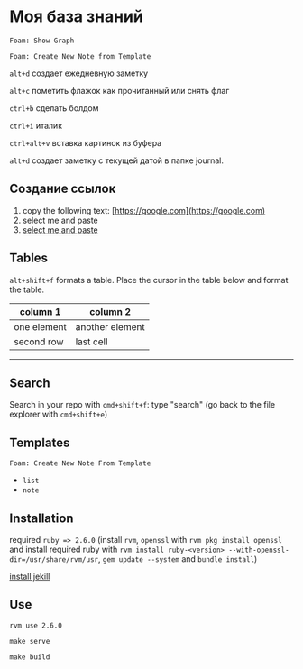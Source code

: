 # Моя база знаний

```vscode
Foam: Show Graph
```

```vscode
Foam: Create New Note from Template
```

`alt+d` создает ежедневную заметку

`alt+с` пометить флажок как прочитанный или снять флаг

`ctrl+b` сделать болдом

`ctrl+i` италик

`ctrl+alt+v` вставка картинок из буфера

`alt+d` создает заметку с текущей датой в папке journal.

## Создание ссылок

1. copy the following text: [https://google.com](https://google.com)
2. select me and paste
3. [select me and paste](https://google.com)

## Tables

`alt+shift+f` formats a table. Place the cursor in the table below and format the table.

| column 1 | column 2|
|-|-|
| one element | another element|
| second row| last cell|

---

## Search

Search in your repo with `cmd+shift+f`: type "search" (go back to the file explorer with `cmd+shift+e`)

## Templates

`Foam: Create New Note From Template`

- `list`
- `note`

## Installation

required `ruby => 2.6.0` (install `rvm`, `openssl` with `rvm pkg install openssl` and install required ruby with `rvm install ruby-<version> --with-openssl-dir=/usr/share/rvm/usr`, `gem update --system` and `bundle install`)

[install jekill](https://jekyllrb.com/docs/installation/)

## Use

`rvm use 2.6.0`

`make serve`

`make build`
